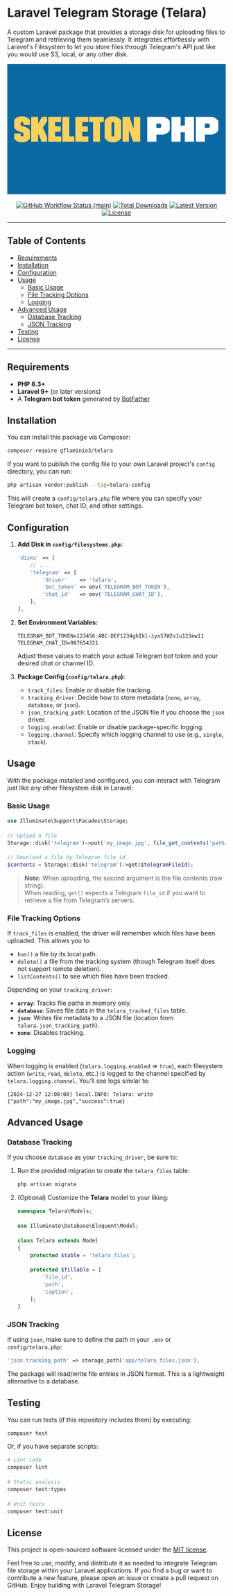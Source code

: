 # Laravel Telegram Storage (Telara)

A custom Laravel package that provides a storage disk for uploading files to Telegram and retrieving them seamlessly. It integrates effortlessly with Laravel's Filesystem to let you store files through Telegram's API just like you would use S3, local, or any other disk.

<p align="center">
  <img src="https://raw.githubusercontent.com/gflaminio3/telara/master/docs/example.png" height="300" alt="Laravel Telegram Storage">
  <p align="center">
      <a href="https://github.com/gflaminio3/telara/actions"><img alt="GitHub Workflow Status (main)" src="https://github.com/gflaminio3/telara/actions/workflows/tests.yml/badge.svg"></a>
      <a href="https://packagist.org/packages/gflaminio3/telara"><img alt="Total Downloads" src="https://img.shields.io/packagist/dt/gflaminio3/telara"></a>
      <a href="https://packagist.org/packages/gflaminio3/telara"><img alt="Latest Version" src="https://img.shields.io/packagist/v/gflaminio3/telara"></a>
      <a href="https://packagist.org/packages/gflaminio3/telara"><img alt="License" src="https://img.shields.io/packagist/l/gflaminio3/telara"></a>
  </p>
</p>

---

## Table of Contents

- [Requirements](#requirements)
- [Installation](#installation)
- [Configuration](#configuration)
- [Usage](#usage)
  - [Basic Usage](#basic-usage)
  - [File Tracking Options](#file-tracking-options)
  - [Logging](#logging)
- [Advanced Usage](#advanced-usage)
  - [Database Tracking](#database-tracking)
  - [JSON Tracking](#json-tracking)
- [Testing](#testing)
- [License](#license)

---

## Requirements

- **PHP 8.3+**  
- **Laravel 9+** (or later versions)  
- A **Telegram bot token** generated by [BotFather](https://t.me/botfather)

## Installation

You can install this package via Composer:

```bash
composer require gflaminio3/telara
```

If you want to publish the config file to your own Laravel project's `config` directory, you can run:

```bash
php artisan vendor:publish --tag=telara-config
```

This will create a `config/telara.php` file where you can specify your Telegram bot token, chat ID, and other settings.

## Configuration

1. **Add Disk in `config/filesystems.php`:**
   ```php
   'disks' => [
       // ...
       'telegram' => [
           'driver'    => 'telara',
           'bot_token' => env('TELEGRAM_BOT_TOKEN'),
           'chat_id'   => env('TELEGRAM_CHAT_ID'),
       ],
   ],
   ```

2. **Set Environment Variables:**
   ```env
   TELEGRAM_BOT_TOKEN=123456:ABC-DEF1234ghIkl-zyx57W2v1u123ew11
   TELEGRAM_CHAT_ID=987654321
   ```
   Adjust these values to match your actual Telegram bot token and your desired chat or channel ID.

3. **Package Config (`config/telara.php`):**
   - `track_files`: Enable or disable file tracking.  
   - `tracking_driver`: Decide how to store metadata (`none`, `array`, `database`, or `json`).  
   - `json_tracking_path`: Location of the JSON file if you choose the `json` driver.  
   - `logging.enabled`: Enable or disable package-specific logging.  
   - `logging.channel`: Specify which logging channel to use (e.g., `single`, `stack`).

## Usage

With the package installed and configured, you can interact with Telegram just like any other filesystem disk in Laravel:

### Basic Usage

```php
use Illuminate\Support\Facades\Storage;

// Upload a file
Storage::disk('telegram')->put('my_image.jpg', file_get_contents('path/to/local/image.jpg'));

// Download a file by Telegram file_id
$contents = Storage::disk('telegram')->get($telegramFileId);
```

> **Note:** When uploading, the second argument is the file contents (raw string).  
> When reading, `get()` expects a Telegram `file_id` if you want to retrieve a file from Telegram’s servers.

### File Tracking Options

If `track_files` is enabled, the driver will remember which files have been uploaded. This allows you to:

- `has()` a file by its local path.  
- `delete()` a file from the tracking system (though Telegram itself does not support remote deletion).  
- `listContents()` to see which files have been tracked.

Depending on your `tracking_driver`:

- **`array`**: Tracks file paths in memory only.  
- **`database`**: Saves file data in the `telara_tracked_files` table.  
- **`json`**: Writes file metadata to a JSON file (location from `telara.json_tracking_path`).  
- **`none`**: Disables tracking.

### Logging

When logging is enabled (`telara.logging.enabled` => `true`), each filesystem action (`write`, `read`, `delete`, etc.) is logged to the channel specified by `telara.logging.channel`. You’ll see logs similar to:

```
[2024-12-27 12:00:00] local.INFO: Telara: write {"path":"my_image.jpg","success":true}
```

## Advanced Usage

### Database Tracking

If you choose `database` as your `tracking_driver`, be sure to:

1. Run the provided migration to create the `telara_files` table:
   ```bash
   php artisan migrate
   ```
2. (Optional) Customize the **Telara** model to your liking:
   ```php
   namespace Telara\Models;

   use Illuminate\Database\Eloquent\Model;

   class Telara extends Model
   {
       protected $table = 'telara_files';

       protected $fillable = [
           'file_id',
           'path',
           'caption',
       ];
   }
   ```

### JSON Tracking

If using `json`, make sure to define the path in your `.env` or `config/telara.php`:

```php
'json_tracking_path' => storage_path('app/telara_files.json'),
```

The package will read/write file entries in JSON format. This is a lightweight alternative to a database.

## Testing

You can run tests (if this repository includes them) by executing:

```bash
composer test
```

Or, if you have separate scripts:

```bash
# Lint code
composer lint

# Static analysis
composer test:types

# Unit tests
composer test:unit
```

## License

This project is open-sourced software licensed under the [MIT license](https://opensource.org/licenses/MIT).

Feel free to use, modify, and distribute it as needed to integrate Telegram file storage within your Laravel applications. If you find a bug or want to contribute a new feature, please open an issue or create a pull request on GitHub. Enjoy building with Laravel Telegram Storage!
